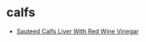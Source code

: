 # calfs

 * [Sauteed Calfs Liver With Red Wine Vinegar](../index/s/sauteed-calfs-liver-with-red-wine-vinegar-103439.json)
